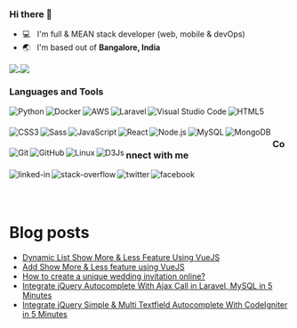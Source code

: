 
### Hi there 👋

- :computer: &nbsp; I'm full & MEAN stack developer (web, mobile & devOps)
- :earth_asia: &nbsp; I'm based out of **Bangalore, India**

<!--

 [![Muni's GitHub stats](https://github-readme-stats.vercel.app/api?username=muni2explore&show_icons=true&hide_border=true&count_private=true&include_all_commits=true&theme=cobalt&contribute=false)](https://github.com/muni2explore/github-readme-stats)
 -->
 
 <a href="https://github.com/muni2explore">
  <img align="center" src="https://github-readme-stats.vercel.app/api?username=muni2explore&show_icons=true&hide_border=true&count_private=true&include_all_commits=true&theme=cobalt" />
</a>
<a href="https://github.com/muni2explore">
  <img align="center" src="https://github-readme-stats.vercel.app/api/top-langs/?username=muni2explore&layout=compact&theme=cobalt" />
</a>



### Languages and Tools

<img style="margin-bottom: 20px;" align="left" alt="Python" src="https://img.shields.io/badge/python%20-%2320232a.svg?&style=for-the-badge&logo=python&logoColor=%2361DAFB" />
<img style="margin-bottom: 20px;" align="left" alt="Docker" src="https://img.shields.io/badge/docker%20-%232498ec.svg?&style=for-the-badge&logo=docker&logoColor=%23ffffff" />
<img style="margin-bottom: 20px;" align="left" alt="AWS"  src="https://img.shields.io/badge/aws%20-%23232f3e.svg?&style=for-the-badge&logo=amazonaws&logoColor=%23fff" />
<img style="margin-bottom: 20px;" align="left" alt="Laravel" src="https://img.shields.io/badge/laravel%20-%23000.svg?&style=for-the-badge&logo=laravel&logoColor=ff2d20&color=fedcba">
<img style="margin-bottom: 20px;" align="left" alt="Visual Studio Code" src="https://img.shields.io/badge/visual%20studio%20code%20-%2325abf2.svg?&style=for-the-badge&logo=visualstudiocode&logoColor=white&color=25abf2">
<img style="margin-bottom: 20px;" align="left" alt="HTML5" src="https://img.shields.io/badge/html5%20-%2325abf2.svg?&style=for-the-badge&logo=html5&logoColor=white&color=e34c26">
<img style="margin-bottom: 20px;" align="left" alt="CSS3" src="https://img.shields.io/badge/css3%20-%2325abf2.svg?&style=for-the-badge&logo=css3&logoColor=white&color=264de4">
<img style="margin-bottom: 20px;" align="left" alt="Sass"  src="https://img.shields.io/badge/sass%20-%2325abf2.svg?&style=for-the-badge&logo=sass&logoColor=white&color=c69">
<img style="margin-bottom: 20px;" align="left" alt="JavaScript" src="https://img.shields.io/badge/javascript%20-%2325abf2.svg?&style=for-the-badge&logo=javascript&logoColor=000&color=f0db4f">
<img style="margin-bottom: 20px;" align="left" alt="React" src="https://img.shields.io/badge/react%20-%2325abf2.svg?&style=for-the-badge&logo=react&logoColor=000&color=61DBFB">
<img style="margin-bottom: 20px;" align="left" alt="Node.js" src="https://img.shields.io/badge/node.js%20-%2325abf2.svg?&style=for-the-badge&logo=nodedotjs&logoColor=white&color=303030">
<img style="margin-bottom: 20px;" align="left" alt="MySQL" src="https://img.shields.io/badge/mysql%20-%2325abf2.svg?&style=for-the-badge&logo=mysql&logoColor=white&color=00758F">
<img style="margin-bottom: 20px;" align="left" alt="MongoDB" src="https://img.shields.io/badge/mongodb%20-%2325abf2.svg?&style=for-the-badge&logo=mongodb&logoColor=white&color=4DB33D">
<img style="margin-bottom: 20px;" align="left" alt="Git"  src="https://img.shields.io/badge/git%20-%2325abf2.svg?&style=for-the-badge&logo=git&logoColor=white&color=f34f29">
<img style="margin-bottom: 20px;" align="left" alt="GitHub" src="https://img.shields.io/badge/github%20-%2325abf2.svg?&style=for-the-badge&logo=github&logoColor=white&color=4078c0">

<img style="margin-bottom: 20px;" align="left" alt="Linux"  src="https://img.shields.io/badge/linux%20-%2325abf2.svg?&style=for-the-badge&logo=linux&logoColor=white&color=333333" />
<img style="margin-bottom: 20px;" align="left" alt="D3Js"  src="https://img.shields.io/badge/d3js%20-%2325abf2.svg?&style=for-the-badge&logo=d3dotjs&logoColor=white&color=f37554" />



<br />
<br />


### Connect with me


[<img align="left" alt="linked-in" src="https://img.shields.io/badge/linkedin-%230077B5.svg?&style=for-the-badge&logo=linkedin&logoColor=white" />](https://www.linkedin.com/in/munihappy)
[<img align="left" alt="stack-overflow" src="https://img.shields.io/badge/stack%20overflow-FE7A16?logo=stack-overflow&logoColor=white&style=for-the-badge" />](https://stackoverflow.com/users/2296266/muni)
[<img align="left" alt="twitter" src="https://img.shields.io/badge/twitter-%231DA1F2.svg?&style=for-the-badge&logo=twitter&logoColor=white" />](https://twitter.com/munihappy)
[<img align="left" alt="facebook" src="https://img.shields.io/badge/facebook-%231877F2.svg?&style=for-the-badge&logo=facebook&logoColor=white" />](https://www.facebook.com/muni.ayothi)

<h1>&nbsp;</h1>


# Blog posts
<!-- BLOG-POST-LIST:START -->
- [Dynamic List Show More & Less Feature Using VueJS](https://smarttutorials.net/dynamic-list-show-more-less-feature-using-vuejs/)
- [Add Show More & Less feature using VueJS](https://smarttutorials.net/add-show-more-less-feature-using-vuejs/)
- [How to create a unique wedding invitation online?](https://smarttutorials.net/how-to-create-unique-wedding-invitation-online/)
- [Integrate jQuery Autocomplete With Ajax Call in Laravel, MySQL in 5 Minutes](https://smarttutorials.net/integrate-jquery-autocomplete-with-ajax-call-in-laravel-mysql-in-5-minutes/)
- [Integrate jQuery Simple & Multi Textfield Autocomplete With CodeIgniter in 5 Minutes](https://smarttutorials.net/integrate-jquery-simple-multi-textfield-autocomplete-with-codeigniter-in-5-minutes/)
<!-- BLOG-POST-LIST:END -->



<!--
**muni2explore/muni2explore** is a ✨ _special_ ✨ repository because its `README.md` (this file) appears on your GitHub profile.

Here are some ideas to get you started:

- 🔭 I’m currently working on ...
- 🌱 I’m currently learning ...
- 👯 I’m looking to collaborate on ...
- 🤔 I’m looking for help with ...
- 💬 Ask me about ...
- 📫 How to reach me: ...
- 😄 Pronouns: ...
- ⚡ Fun fact: ...

Reference

https://shields.io/
https://javascript.plainenglish.io/how-to-create-a-kick-ass-github-profile-in-5-minutes-19a8e8d0693b
https://github.com/simple-icons/simple-icons/blob/develop/slugs.md

-->
